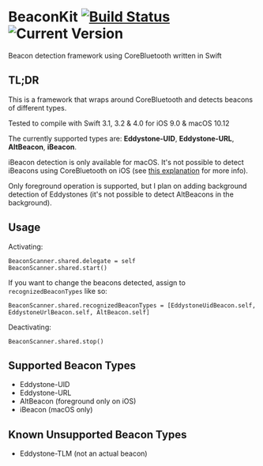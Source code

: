 # BeaconKit [![Build Status](https://travis-ci.org/igor-makarov/BeaconKit.svg?branch=master)](https://travis-ci.org/igor-makarov/BeaconKit) ![Current Version](https://img.shields.io/github/tag/igor-makarov/BeaconKit.svg?label=Current%20Version)
Beacon detection framework using CoreBluetooth written in Swift
## TL;DR
This is a framework that wraps around CoreBluetooth and detects beacons of different types.

Tested to compile with Swift 3.1, 3.2 & 4.0 for iOS 9.0 & macOS 10.12

The currently supported types are: **Eddystone-UID**, **Eddystone-URL**, **AltBeacon**, **iBeacon**.

iBeacon detection is only available for macOS. It's not possible to detect iBeacons using CoreBluetooth on iOS (see [this explanation](http://developer.radiusnetworks.com/2013/10/21/corebluetooth-doesnt-let-you-see-ibeacons.html) for more info).

Only foreground operation is supported, but I plan on adding background detection of Eddystones (it's not possible to detect AltBeacons in the background).
## Usage
Activating:
```
BeaconScanner.shared.delegate = self
BeaconScanner.shared.start()
```
If you want to change the beacons detected, assign to `recognizedBeaconTypes` like so:
```
BeaconScanner.shared.recognizedBeaconTypes = [EddystoneUidBeacon.self, EddystoneUrlBeacon.self, AltBeacon.self] 
```
Deactivating:
```
BeaconScanner.shared.stop()
```
## Supported Beacon Types
* Eddystone-UID
* Eddystone-URL
* AltBeacon (foreground only on iOS)
* iBeacon (macOS only)
## Known Unsupported Beacon Types
* Eddystone-TLM (not an actual beacon)

